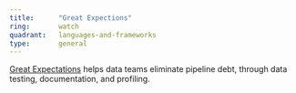 ```yaml
---
title:      "Great Expections"
ring:       watch
quadrant:   languages-and-frameworks
type:       general
---
```


[Great Expectations](https://greatexpectations.io/) helps data teams eliminate pipeline debt, through data testing, documentation, and profiling.
